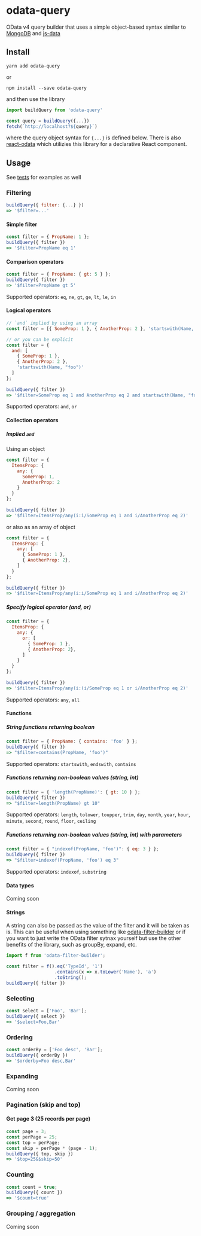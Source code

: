 # odata-query

OData v4 query builder that uses a simple object-based syntax similar to [MongoDB](https://docs.mongodb.com/manual/reference/operator/query/) and [js-data](http://www.js-data.io/v3.0/docs/query-syntax)

## Install
```
yarn add odata-query
```
or
```
npm install --save odata-query
```

and then use the library
```js
import buildQuery from 'odata-query'

const query = buildQuery({...})
fetch(`http://localhost?${query}`)
``` 
where the query object syntax for `{...}` is defined below.  There is also [react-odata](https://github.com/techniq/react-odata) which utilizies this library for a declarative React component.

## Usage
See [tests](src/index.test.js) for examples as well

### Filtering
```js
buildQuery({ filter: {...} })
=> '$filter=...'
```

#### Simple filter
```js
const filter = { PropName: 1 };
buildQuery({ filter })
=> '$filter=PropName eq 1'
```

#### Comparison operators
```js
const filter = { PropName: { gt: 5 } };
buildQuery({ filter })
=> '$filter=PropName gt 5'
```
Supported operators: `eq`, `ne`, `gt`, `ge`, `lt`, `le`, `in`

#### Logical operators
```js
// `and` implied by using an array
const filter = [{ SomeProp: 1 }, { AnotherProp: 2 }, 'startswith(Name, "foo")'];

// or you can be explicit
const filter = {
  and: [
    { SomeProp: 1 },
    { AnotherProp: 2 },
    'startswith(Name, "foo")'
  ]
};
    
buildQuery({ filter })
=> '$filter=SomeProp eq 1 and AnotherProp eq 2 and startswith(Name, "foo")'
```
Supported operators: `and`, `or`

#### Collection operators
##### Implied `and`

Using an object
```js
const filter = {
  ItemsProp: {
    any: {
      SomeProp: 1,
      AnotherProp: 2
    }
  }
};
    
buildQuery({ filter })
=> '$filter=ItemsProp/any(i:i/SomeProp eq 1 and i/AnotherProp eq 2)'
```

or also as an array of object
```js
const filter = {
  ItemsProp: {
    any: [
      { SomeProp: 1 },
      { AnotherProp: 2},
    ]
  }
};
    
buildQuery({ filter })
=> '$filter=ItemsProp/any(i:i/SomeProp eq 1 and i/AnotherProp eq 2)'
```

##### Specify logical operator (and, or)
```js
const filter = {
  ItemsProp: {
    any: {
      or: [
        { SomeProp: 1 },
        { AnotherProp: 2},
      ]
    }
  }
};
    
buildQuery({ filter })
=> '$filter=ItemsProp/any(i:(i/SomeProp eq 1 or i/AnotherProp eq 2)'
```

Supported operators: `any`, `all`

#### Functions
##### String functions returning boolean
```js
const filter = { PropName: { contains: 'foo' } };
buildQuery({ filter })
=> "$filter=contains(PropName, 'foo')"
```
Supported operators: `startswith`, `endswith`, `contains`

##### Functions returning non-boolean values (string, int)
```js
const filter = { 'length(PropName)': { gt: 10 } };
buildQuery({ filter })
=> "$filter=length(PropName) gt 10"
```
Supported operators: `length`, `tolower`, `toupper`, `trim`,
`day`, `month`, `year`, `hour`, `minute`, `second`,
`round`, `floor`, `ceiling`

##### Functions returning non-boolean values (string, int) with parameters
```js
const filter = { "indexof(PropName, 'foo')": { eq: 3 } };
buildQuery({ filter })
=> "$filter=indexof(PropName, 'foo') eq 3"
```
Supported operators: `indexof`, `substring`

#### Data types
Coming soon

#### Strings
A string can also be passed as the value of the filter and it will be taken as is.  This can be useful when using something like [odata-filter-builder](https://github.com/bodia-uz/odata-filter-builder) or if you want to just write the OData filter sytnax yourself but use the other benefits of the library, such as groupBy, expand, etc.
```js
import f from 'odata-filter-builder';

const filter = f().eq('TypeId', '1')
                  .contains(x => x.toLower('Name'), 'a')
                  .toString();
buildQuery({ filter })
```

### Selecting
```js
const select = ['Foo', 'Bar'];
buildQuery({ select })
=> '$select=Foo,Bar'
```

### Ordering
```js
const orderBy = ['Foo desc', 'Bar'];
buildQuery({ orderBy })
=> '$orderby=Foo desc,Bar'
```

### Expanding
Coming soon

### Pagination (skip and top)
#### Get page 3 (25 records per page)
```js
const page = 3;
const perPage = 25;
const top = perPage;
const skip = perPage * (page - 1);
buildQuery({ top, skip })
=> '$top=25&$skip=50'
```

### Counting
```js
const count = true;
buildQuery({ count })
=> '$count=true'
```

### Grouping / aggregation
Coming soon
